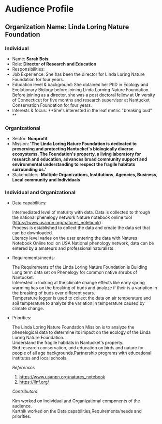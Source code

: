 # Audience Profile 

## Organization Name: Linda Loring Nature Foundation 

### Individual
 * Name: **Sarah Bois** 
 * Role: **Director of Research and Education**
 * Responsibilities: 
 * Job Experience: She has been the director for Linda Loring Nature Foundation for four years. 
 * Education level & background: She obtained her PhD in Ecology and Evolutionary Biology before joining Linda Lorning Nature Foundation. Before joining as a director, she was a post doctoral fellow at University of Connecticut for five months and research supervisor at Nantucket Conservation Foundation for four years. 
 * Interests & focus: **She's interested in the leaf metric "breaking bud" ** 
    
 ### Organizational 
 * Sector: **Nonprofit**
 * Mission: **'The Linda Loring Nature Foundation is dedicated to preserving and protecting Nantucket's biologically diverse ecosystems. The Foundation's property, a living laboratory for research and education, advances broad community support and environmental understanding to respect the fragile habitats surrounding us.'**
 * Stakeholders: **Multiple Organizations, Institutions, Agencies, Business, Local community and Individuals** 
 
 ### Individual and Organizational 
 * Data capabilities: 
 
   Intermediated level of maturity with data. Data is collected to through the national phenelogy network Nature notebook online tool   (https://www.usanpn.org/natures_notebook) .<br/>
   Process is established to collect the data and create the data set that can be downloaded.<br/>
   Literacy level varies on the user entering the data with Natures Notebook Online tool on USA National phenology network, data can be entered by a amateurs and professional naturalists.<br/>
   
 * Requirements/needs: 
 
   The Requirements of the Linda Loring Nature Foundation is Building Long term data set on Phenelogy for common native shrubs of  Nantucket.<br/>
   Interested in looking at the climate change effects like early spring warming has on the breaking of buds and analyze if their is a variation in the breaking of buds over different years.<br/>
   Temperature logger is used to collect the data on air temperature and soil temperature to analyze the variation in temperature caused by climate change.
 
 * Priorities: 
 
    The Linda Loring Nature Foundation Mission is to analyze the phenelogical data to determine its impact on the ecology of the Linda Loring Nature Foundation.<br/>
    Understand the fragile habitats in Nantucket's property.<br/>
    Bird research conservation, and education on birds and nature for people of all age backgrounds.Partnership programs with   educational institutes and local schools. 
  
  
 
 
 
 
   _References_
    1. https://www.usanpn.org/natures_notebook
    2. https://llnf.org/
 
   _Contributors_:
   
   Kim worked on Individual and Organizational components of the audience.<br/>
   Karthik worked on the Data capabilities,Requirements/needs and priorities.
   
   
 
 
 
 
